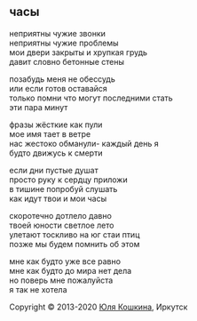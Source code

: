 ## часы  
  
неприятны чужие звонки  
неприятны чужие проблемы  
мои двери закрыты и хрупкая грудь  
давит словно бетонные стены  

позабудь меня не обессудь  
или если готов оставайся  
только помни что могут последними стать  
эти пара минут  

фразы жёсткие как пули  
мое имя тает в ветре  
нас жестоко обманули- каждый день я  
будто движусь к смерти  

если дни пустые душат  
просто руку к сердцу приложи  
в тишине попробуй слушать  
как идут твои и мои часы  

скоротечно дотлело давно  
твоей юности светлое лето  
улетают тоскливо на юг стаи птиц  
позже мы будем помнить об этом  

мне как будто уже все равно  
мне как будто до мира нет дела  
но поверь мне пожалуйста  
я так не хотела  

Copyright © 2013-2020 [Юля Кошкина](https://vk.com/koshkamoroshka), Иркутск

